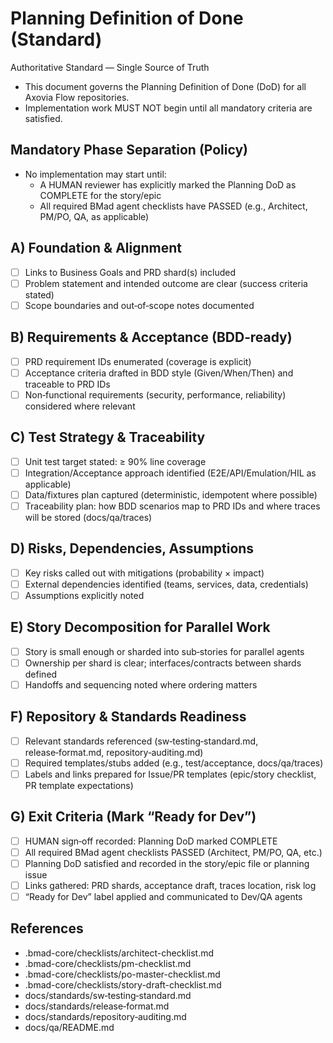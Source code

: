 # Planning Definition of Done (Standard)

Authoritative Standard — Single Source of Truth

- This document governs the Planning Definition of Done (DoD) for all Axovia Flow repositories.
- Implementation work MUST NOT begin until all mandatory criteria are satisfied.

## Mandatory Phase Separation (Policy)

- No implementation may start until:
  - A HUMAN reviewer has explicitly marked the Planning DoD as COMPLETE for the story/epic
  - All required BMad agent checklists have PASSED (e.g., Architect, PM/PO, QA, as applicable)

## A) Foundation & Alignment

- [ ] Links to Business Goals and PRD shard(s) included
- [ ] Problem statement and intended outcome are clear (success criteria stated)
- [ ] Scope boundaries and out‑of‑scope notes documented

## B) Requirements & Acceptance (BDD‑ready)

- [ ] PRD requirement IDs enumerated (coverage is explicit)
- [ ] Acceptance criteria drafted in BDD style (Given/When/Then) and traceable to PRD IDs
- [ ] Non‑functional requirements (security, performance, reliability) considered where relevant

## C) Test Strategy & Traceability

- [ ] Unit test target stated: ≥ 90% line coverage
- [ ] Integration/Acceptance approach identified (E2E/API/Emulation/HIL as applicable)
- [ ] Data/fixtures plan captured (deterministic, idempotent where possible)
- [ ] Traceability plan: how BDD scenarios map to PRD IDs and where traces will be stored (docs/qa/traces)

## D) Risks, Dependencies, Assumptions

- [ ] Key risks called out with mitigations (probability × impact)
- [ ] External dependencies identified (teams, services, data, credentials)
- [ ] Assumptions explicitly noted

## E) Story Decomposition for Parallel Work

- [ ] Story is small enough or sharded into sub‑stories for parallel agents
- [ ] Ownership per shard is clear; interfaces/contracts between shards defined
- [ ] Handoffs and sequencing noted where ordering matters

## F) Repository & Standards Readiness

- [ ] Relevant standards referenced (sw‑testing‑standard.md, release‑format.md, repository‑auditing.md)
- [ ] Required templates/stubs added (e.g., test/acceptance, docs/qa/traces)
- [ ] Labels and links prepared for Issue/PR templates (epic/story checklist, PR template expectations)

## G) Exit Criteria (Mark “Ready for Dev”)

- [ ] HUMAN sign‑off recorded: Planning DoD marked COMPLETE
- [ ] All required BMad agent checklists PASSED (Architect, PM/PO, QA, etc.)
- [ ] Planning DoD satisfied and recorded in the story/epic file or planning issue
- [ ] Links gathered: PRD shards, acceptance draft, traces location, risk log
- [ ] “Ready for Dev” label applied and communicated to Dev/QA agents

## References

- .bmad-core/checklists/architect-checklist.md
- .bmad-core/checklists/pm-checklist.md
- .bmad-core/checklists/po-master-checklist.md
- .bmad-core/checklists/story-draft-checklist.md
- docs/standards/sw‑testing‑standard.md
- docs/standards/release‑format.md
- docs/standards/repository‑auditing.md
- docs/qa/README.md
